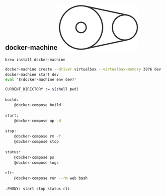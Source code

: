 ## docker-machine ![](/images/machine.svg)

```sh
brew install docker-machine
```

```sh
docker-machine create --driver virtualbox --virtualbox-memory 3076 dev
docker-machine start dev
eval "$(docker-machine env dev)"
```

```sh
CURRENT_DIRECTORY := $(shell pwd)

build:
	@docker-compose build

start:
	@docker-compose up -d

stop:
	@docker-compose rm -f
	@docker-compose stop

status:
	@docker-compose ps
	@docker-compose logs

cli:
	@docker-compose run --rm web bash

.PHONY: start stop status cli
```
